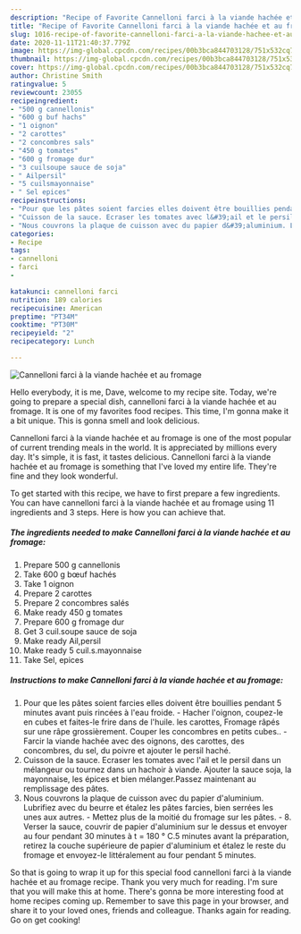 ```yaml
---
description: "Recipe of Favorite Cannelloni farci à la viande hachée et au fromage"
title: "Recipe of Favorite Cannelloni farci à la viande hachée et au fromage"
slug: 1016-recipe-of-favorite-cannelloni-farci-a-la-viande-hachee-et-au-fromage
date: 2020-11-11T21:40:37.779Z
image: https://img-global.cpcdn.com/recipes/00b3bca844703128/751x532cq70/cannelloni-farci-a-la-viande-hachee-et-au-fromage-photo-principale-de-la-recette.jpg
thumbnail: https://img-global.cpcdn.com/recipes/00b3bca844703128/751x532cq70/cannelloni-farci-a-la-viande-hachee-et-au-fromage-photo-principale-de-la-recette.jpg
cover: https://img-global.cpcdn.com/recipes/00b3bca844703128/751x532cq70/cannelloni-farci-a-la-viande-hachee-et-au-fromage-photo-principale-de-la-recette.jpg
author: Christine Smith
ratingvalue: 5
reviewcount: 23055
recipeingredient:
- "500 g cannellonis"
- "600 g buf hachs"
- "1 oignon"
- "2 carottes"
- "2 concombres sals"
- "450 g tomates"
- "600 g fromage dur"
- "3 cuilsoupe sauce de soja"
- " Ailpersil"
- "5 cuilsmayonnaise"
- " Sel epices"
recipeinstructions:
- "Pour que les pâtes soient farcies elles doivent être bouillies pendant 5 minutes avant puis rincées à l&#39;eau froide.  Hacher l&#39;oignon, coupez-le en cubes et faites-le frire dans de l&#39;huile. les carottes, Fromage râpés sur une râpe grossièrement. Couper les concombres en petits cubes..  Farcir la viande hachée avec des oignons, des carottes, des concombres, du sel, du poivre et ajouter le persil haché."
- "Cuisson de la sauce. Ecraser les tomates avec l&#39;ail et le persil dans un mélangeur ou tournez dans un hachoir à viande. Ajouter la sauce soja, la mayonnaise, les épices et bien mélanger.Passez maintenant au remplissage des pâtes."
- "Nous couvrons la plaque de cuisson avec du papier d&#39;aluminium. Lubrifiez avec du beurre et étalez les pâtes farcies, bien serrées les unes aux autres. Mettez plus de la moitié du fromage sur les pâtes.  8. Verser la sauce, couvrir de papier d&#39;aluminium sur le dessus et envoyer au four pendant 30 minutes à t = 180 ° C.5 minutes avant la préparation, retirez la couche supérieure de papier d&#39;aluminium et étalez le reste du fromage et envoyez-le littéralement au four pendant 5 minutes."
categories:
- Recipe
tags:
- cannelloni
- farci
- 

katakunci: cannelloni farci  
nutrition: 189 calories
recipecuisine: American
preptime: "PT34M"
cooktime: "PT30M"
recipeyield: "2"
recipecategory: Lunch

---
```



![Cannelloni farci à la viande hachée et au fromage](https://img-global.cpcdn.com/recipes/00b3bca844703128/751x532cq70/cannelloni-farci-a-la-viande-hachee-et-au-fromage-photo-principale-de-la-recette.jpg)

Hello everybody, it is me, Dave, welcome to my recipe site. Today, we're going to prepare a special dish, cannelloni farci à la viande hachée et au fromage. It is one of my favorites food recipes. This time, I'm gonna make it a bit unique. This is gonna smell and look delicious.

Cannelloni farci à la viande hachée et au fromage is one of the most popular of current trending meals in the world. It is appreciated by millions every day. It's simple, it is fast, it tastes delicious. Cannelloni farci à la viande hachée et au fromage is something that I've loved my entire life. They're fine and they look wonderful.




To get started with this recipe, we have to first prepare a few ingredients. You can have cannelloni farci à la viande hachée et au fromage using 11 ingredients and 3 steps. Here is how you can achieve that.

<!--inarticleads1-->

##### The ingredients needed to make Cannelloni farci à la viande hachée et au fromage:

1. Prepare 500 g cannellonis
1. Take 600 g bœuf hachés
1. Take 1 oignon
1. Prepare 2 carottes
1. Prepare 2 concombres salés
1. Make ready 450 g tomates
1. Prepare 600 g fromage dur
1. Get 3 cuil.soupe sauce de soja
1. Make ready  Ail,persil
1. Make ready 5 cuil.s.mayonnaise
1. Take  Sel, epices




<!--inarticleads2-->

##### Instructions to make Cannelloni farci à la viande hachée et au fromage:

1. Pour que les pâtes soient farcies elles doivent être bouillies pendant 5 minutes avant puis rincées à l&#39;eau froide. -  Hacher l&#39;oignon, coupez-le en cubes et faites-le frire dans de l&#39;huile. les carottes, Fromage râpés sur une râpe grossièrement. Couper les concombres en petits cubes.. -  Farcir la viande hachée avec des oignons, des carottes, des concombres, du sel, du poivre et ajouter le persil haché.
1. Cuisson de la sauce. Ecraser les tomates avec l&#39;ail et le persil dans un mélangeur ou tournez dans un hachoir à viande. Ajouter la sauce soja, la mayonnaise, les épices et bien mélanger.Passez maintenant au remplissage des pâtes.
1. Nous couvrons la plaque de cuisson avec du papier d&#39;aluminium. Lubrifiez avec du beurre et étalez les pâtes farcies, bien serrées les unes aux autres. - Mettez plus de la moitié du fromage sur les pâtes. -  8. Verser la sauce, couvrir de papier d&#39;aluminium sur le dessus et envoyer au four pendant 30 minutes à t = 180 ° C.5 minutes avant la préparation, retirez la couche supérieure de papier d&#39;aluminium et étalez le reste du fromage et envoyez-le littéralement au four pendant 5 minutes.




So that is going to wrap it up for this special food cannelloni farci à la viande hachée et au fromage recipe. Thank you very much for reading. I'm sure that you will make this at home. There's gonna be more interesting food at home recipes coming up. Remember to save this page in your browser, and share it to your loved ones, friends and colleague. Thanks again for reading. Go on get cooking!
